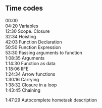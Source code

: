 ## Time codes

00:00  
04:20 Variables  
12:30 Scope. Closure  
32:34 Hoisting   
42:03 Function Declaration  
50:50 Function Expression  
53:30 Passing arguments to function  
1:08:35 Arguments  
1:14:30 Function as data  
1:18:06 IIFE  
1:24:34 Arrow functions  
1:30:16 Carrying  
1:38:32 Closure in a loop  
1:43:45 Chaining

1:47:29 Autocomplete hometask description